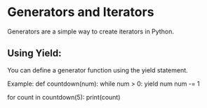 # Generators and Iterators
Generators are a simple way to create iterators in Python.

## Using Yield:
You can define a generator function using the yield statement.

Example:
def countdown(num):
    while num > 0:
        yield num
        num -= 1

for count in countdown(5):
    print(count)

